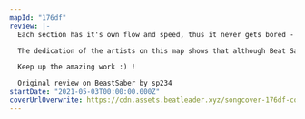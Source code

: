 ```yaml
---
mapId: "176df"
review: |-
  Each section has it's own flow and speed, thus it never gets bored - something thats really non trivial with a 12 minute map + having a full spread of difficulties.

  The dedication of the artists on this map shows that although Beat Saber by itself is a good game , what makes it GREAT and worth while past the first 15 minute hype is the MODDERS community with thier creative thinking, thus expanding the games potential anew each time !

  Keep up the amazing work :) !

  Original review on BeastSaber by sp234
startDate: "2021-05-03T00:00:00.000Z"
coverUrlOverwrite: https://cdn.assets.beatleader.xyz/songcover-176df-cover.png
---
```

